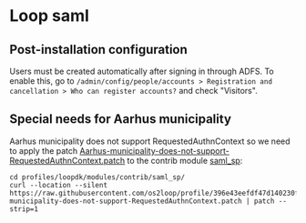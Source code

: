 # Loop saml

## Post-installation configuration

Users must be created automatically after signing in through ADFS. To
enable this, go to `/admin/config/people/accounts > Registration and
cancellation > Who can register accounts?` and check "Visitors".


## Special needs for Aarhus municipality

Aarhus municipality does not support RequestedAuthnContext so we need
to apply the patch
[Aarhus-municipality-does-not-support-RequestedAuthnContext.patch](https://raw.githubusercontent.com/os2loop/profile/396e43eefdf47d140230f39c5d97bd91053e7538/patches/Aarhus-municipality-does-not-support-RequestedAuthnContext.patch)
to the contrib module
[saml_sp](https://www.drupal.org/project/saml_sp):

```
cd profiles/loopdk/modules/contrib/saml_sp/
curl --location --silent https://raw.githubusercontent.com/os2loop/profile/396e43eefdf47d140230f39c5d97bd91053e7538/patches/Aarhus-municipality-does-not-support-RequestedAuthnContext.patch | patch --strip=1
```
